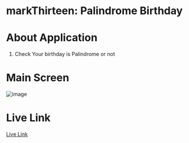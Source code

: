 # markThirteen: Palindrome Birthday

# About Application

1. Check Your birthday is Palindrome or not

# Main Screen

![image](https://res.cloudinary.com/debo7pflq/image/upload/v1662191850/Screenshot_1500_mggsyo.png)

# Live Link

[Live Link](https://markthirteen-palindrome-birthday-kesh.netlify.app/)
